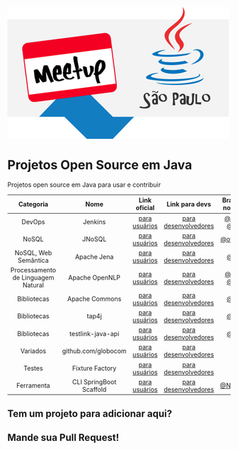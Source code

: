 
![GitHub Logo](/logo-meetup-500px.png)

# Projetos Open Source em Java
Projetos open source em Java para usar e contribuir


|   Categoria	| Nome   	| Link oficial  	|   Link para devs	| Brasileiros no projeto  	|
|:-:	|:-:	|:-:	|:-:	|:-:	|
| DevOps	|  Jenkins  	| [para usuários](https://jenkins.io)  	|  [para desenvolvedores](https://jenkins.io/doc/developer/)  	|  [@boaglio](https://github.com/boaglio) [@kinow](https://github.com/kinow) | 
|  NoSQL  	| JNoSQL  	| [para usuários](http://www.jnosql.org)   | [para desenvolvedores](http://www.jnosql.org/getting_started.html#join)  	|  [@otaviojava](https://github.com/otaviojava) | 
| NoSQL, Web Semântica | Apache Jena | [para usuários](http://jena.apache.org/) | [para desenvolvedores](http://jena.apache.org/getting_involved/index.html) | [@kinow](https://github.com/kinow) |
| Processamento de Linguagem Natural | Apache OpenNLP | [para usuários](http://opennlp.apache.org/) | [para desenvolvedores](http://opennlp.apache.org/get-involved.html) | [@wcolen](https://github.com/wcolen) [@kinow](https://github.com/kinow) |
| Bibliotecas | Apache Commons | [para usuários](http://commons.apache.org/) | [para desenvolvedores](http://commons.apache.org/patches.html) | [@kinow](https://github.com/kinow) |
| Bibliotecas | tap4j | [para usuários](https://tupilabs.github.io/tap4j) | [para desenvolvedores](https://github.com/tupilabs/tap4j/) | [@kinow](https://github.com/kinow) |
| Bibliotecas | testlink-java-api | [para usuários](http://kinow.github.io/testlink-java-api/) | [para desenvolvedores](https://github.com/kinow/testlink-java-api) | [@kinow](https://github.com/kinow) |
| Variados | github.com/globocom | [para usuários](https://opensource.globo.com) | [para desenvolvedores](https://github.com/globocom?language=java) | [70+](https://github.com/orgs/globocom/people) |
| Testes | Fixture Factory | [para usuários](https://github.com/six2six) | [para desenvolvedores](https://github.com/six2six/fixture-factory) | [5](https://github.com/orgs/six2six/people) |
| Ferramenta | CLI SpringBoot Scaffold| [para usuários](https://github.com/NetoDevel/cli-spring-boot-scaffold) | [para desenvolvedores](https://github.com/NetoDevel/cli-spring-boot-scaffold) | [@NetoDevel](https://github.com/NetoDevel) |

## Tem um projeto para adicionar aqui? 
## Mande sua Pull Request! 
